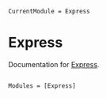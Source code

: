 ```@meta
CurrentModule = Express
```

# Express

Documentation for [Express](https://github.com/MineralsCloud/Express.jl).

```@index
```

```@autodocs
Modules = [Express]
```
